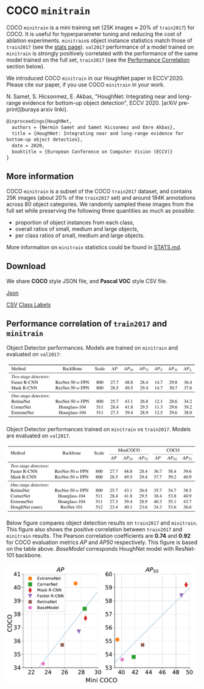 # COCO `minitrain`

COCO `minitrain` is a mini training set (25K images ≈ 20% of `train2017`) for COCO. It is useful for hyperparameter tuning and reducing the cost of ablation experiments. `minitrain`s object instance statistics match those of `train2017` (see the [stats page](STATS.md)).  `val2017` performance of a model trained on  `minitrain` is strongly positively correlated with the performance of the same model trained on the full set, `train2017` (see the [Performance Correlation](https://github.com/giddyyupp/coco-minitrain#performance-correlation-of-train2017-and-minitrain) section below).

We introduced COCO `minitrain` in our HoughNet paper in ECCV'2020. Please cite our paper, if you use COCO `minitrain` in your work. 

N. Samet, S. Hicsonmez, E. Akbas, "HoughNet: Integrating near and long-range evidence for bottom-up object detection", ECCV 2020. [arXiV pre-print](buraya arxiv linki). 

```
@inproceedings{HoughNet, 
  authors = {Nermin Samet and Samet Hicsonmez and Emre Akbas},
  title = {HoughNet: Integrating near and long-range evidence for bottom-up object detection}, 
  date = 2020, 
  booktitle = {European Conference on Computer Vision (ECCV)}
}
```

## More information

COCO `minitrain` is a subset of the COCO `train2017` dataset, and contains 25K images (about 20% of the `train2017` set) and  around 184K annotations across 80 object categories. We randomly sampled these images from the full set while preserving the following three quantities as much as possible:
* proportion of object instances from each class,
* overall ratios of small, medium and large objects,
* per class ratios of small, medium and large objects.

More information on `minitrain` statistics could be found in [STATS.md](STATS.md).

## Download
We share **COCO** style JSON file, and **Pascal VOC** style CSV file.

[Json](https://drive.google.com/open?id=1lezhgY4M_Ag13w0dEzQ7x_zQ_w0ohjin)

[CSV](https://drive.google.com/open?id=1i12p23cXlqp1QrXjAD_vu467r4q67Mq9) [Class Labels](https://drive.google.com/file/d/1xmjxfdnFxZnD1IFpkpj2Yub9Wvv97-Kd/view?usp=sharing) 


## Performance correlation of `train2017` and `minitrain`

Object Detector performances. Models are trained on `minitrain` and evaluated on `val2017`:

<img src="/figures/minicoco_det.png" width="500">


Object Detector performances trained on `minitrain` vs `train2017`. Models are evaluated on `val2017`.

<img src="/figures/minicoco_det_compare.png" width="500">  


Below figure compares object detection results on `train2017` and `minitrain`. This figure also shows the positive correlation between `train2017` and `minitrain` results. The Pearson correlation coefficients are **0.74** and **0.92** for COCO evaluation metrics *AP* and *AP50* respectively. This figure is based on the table above. *BaseModel* corresponds HoughNet model with ResNet-101 backbone.

<img src="/figures/pearson.png" width="500">
